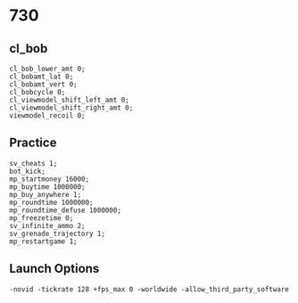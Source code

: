 # 730

## cl_bob

```CSON
cl_bob_lower_amt 0;
cl_bobamt_lat 0;
cl_bobamt_vert 0;
cl_bobcycle 0;
cl_viewmodel_shift_left_amt 0;
cl_viewmodel_shift_right_amt 0;
viewmodel_recoil 0;
```

## Practice

```CSON
sv_cheats 1;
bot_kick;
mp_startmoney 16000;
mp_buytime 1000000;
mp_buy_anywhere 1;
mp_roundtime 1000000;
mp_roundtime_defuse 1000000;
mp_freezetime 0;
sv_infinite_ammo 2;
sv_grenade_trajectory 1;
mp_restartgame 1;
```

## Launch Options

`-novid -tickrate 128 +fps_max 0 -worldwide -allow_third_party_software`